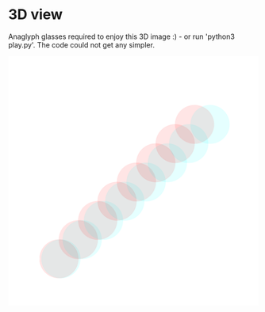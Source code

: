 # 3D view

Anaglyph glasses required to enjoy this 3D image :) - or run 'python3 play.py'. The code could not get any simpler.

![Whoa](Whoa.png)
